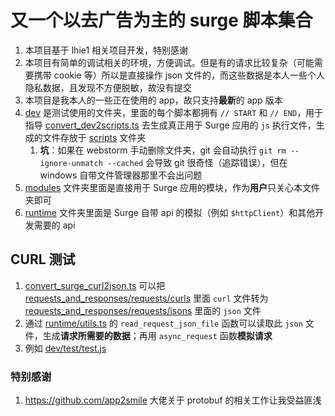 # 又一个以去广告为主的 surge 脚本集合  
1. 本项目基于 lhie1 相关项目开发，特别感谢  
2. 本项目有简单的调试相关的环境，方便调试。但是有的请求比较复杂（可能需要携带 cookie 等）所以是直接操作 json 文件的，而这些数据是本人一些个人隐私数据，且发现不方便脱敏，故没有提交  
3. 本项目是我本人的一些正在使用的 app，故只支持**最新**的 app 版本  
4. [dev](dev) 是测试使用的文件夹，里面的每个脚本都拥有 `// START` 和 `// END`，用于指导 [convert_dev2scripts.ts](convert_dev2scripts.ts) 去生成真正用于 Surge 应用的 `js` 执行文件，生成的文件存放于 [scripts](scripts) 文件夹
   1. **坑**：如果在 webstorm 手动删除文件夹，git 会自动执行 `git rm --ignore-unmatch --cached` 会导致 git 很奇怪（追踪错误），但在 windows 自带文件管理器那里不会出问题
5. [modules](modules) 文件夹里面是直接用于 Surge 应用的模块，作为**用户**只关心本文件夹即可 
6. [runtime](runtime) 文件夹里面是 Surge 自带 api 的模拟（例如 `$httpClient`）和其他开发需要的 api

   
## CURL 测试
1. [convert_surge_curl2json.ts](convert_surge_curl2json.ts) 可以把 [requests_and_responses/requests/curls](requests_and_responses/requests/curls) 里面 `curl` 文件转为 [requests_and_responses/requests/jsons](requests_and_responses/requests/jsons) 里面的 `json` 文件
1. 通过 [runtime/utils.ts](runtime/utils.ts) 的 `read_request_json_file` 函数可以读取此 `json` 文件，生成**请求所需要的数据**；再用 `async_request` 函数**模拟请求**
1. 例如 [dev/test/test.js](dev/test/test.js)

### 特别感谢
1. https://github.com/app2smile 大佬关于 protobuf 的相关工作让我受益匪浅